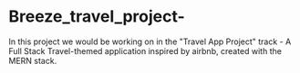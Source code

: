 # Breeze_travel_project-
In this project we would be working on in the "Travel App Project" track - A Full Stack Travel-themed application inspired by airbnb, created with the MERN stack.
